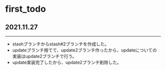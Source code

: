 # first_todo

## 2021.11.27
---
- stashブランチからstash#2ブランチを作成した。
- updateブランチ捨てて、update2ブランチ作ったから、updateについての実装はupdate2ブランチで行う。
- update実装完了したから、update2ブランチ削除した。
